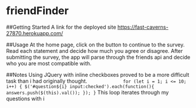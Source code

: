 
# friendFinder

##Getting Started
A link for the deployed site
https://fast-caverns-27870.herokuapp.com/

##Usage
At the home page, click on the button to continue to the survey. Read each statement and decide how much you agree or disagree.  After submitting the survey, the app will parse through the friends api and decide who you are most compatible with.

##Notes
Using JQuery with inline checkboxes proved to be a more difficult task than i had originally thought.
`              for (let i = 1; i <= 10; i++) {
                $('#question${i} input:checked').each(function(){
                    answers.push($(this).val());
                });
            }
`
This loop iterates through my questions with i